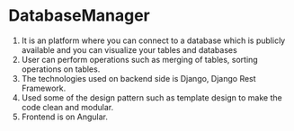 # DatabaseManager
1) It is an platform where you can connect to a database which is publicly available and you can visualize your tables and databases
2) User can perform operations such as merging of tables, sorting operations on tables.
3) The technologies used on backend side is Django, Django Rest Framework. 
4) Used some of the design pattern such as template design to make the code clean and modular.
5) Frontend is on Angular.
